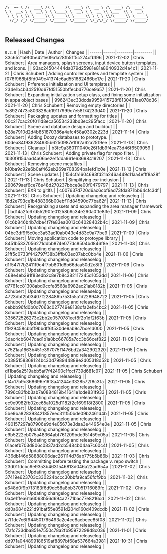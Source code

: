 ```
 ______   ______   __       ______   ______   ______   ______    
/\  == \ /\  ___\ /\ \     /\  ___\ /\  __ \ /\  ___\ /\  ___\   
\ \  __< \ \  __\ \ \ \____\ \  __\ \ \  __ \\ \___  \\ \  __\   
 \ \_\ \_\\ \_____\\ \_____\\ \_____\\ \_\ \_\\/\_____\\ \_____\ 
  \/_/ /_/ \/_____/ \/_____/ \/_____/ \/_/\/_/ \/_____/ \/_____/ 
                                                                 
```


## Released Changes

`0.2.0`
| Hash | Date | Author | Changes |
|------|------|--------|---------|
| 33c6521a9f0be421e09a1a28fb51f5c274cfb196 | 2021-12-02 | Chris Schubert | Area managers, splash screens, input device button templates, and icons. |
| 93ac24504444da079d25981e81a8640932d4a4c1 | 2021-11-21 | Chris Schubert | Adding controller sprites and template system |
| f076f968bf8fd049c41374c6ad551682466be17c | 2021-11-20 | Chris Schubert | Prference initialization and UI templates |
| 234e1b4b342510d67fd51550bffecbd776ce9a57 | 2021-11-20 | Chris Schubert | Expanding initialization setup class, and fixing some initialization in appa object bases |
| 996243ec33dcda9959415728f8130461ae078d36 | 2021-11-20 | Chris Schubert | Removing empty directories |
| 1c8927473c803828ab19117999c7e58f74233d40 | 2021-11-20 | Chris Schubert | Packaging updates and formatting for titles |
| 00c217cac20f011d8eca56534233bd3ec295facc | 2021-11-20 | Chris Schubert | Scene and database design and buildout |
| b28a7910d2d4b851870386a4afc458a0302c223d | 2021-11-14 | Chris Schubert | Adding Doozy databases to prototype. |
| 60dea84f936284935b6250987e1f62a62a2519ee | 2021-11-13 | Chris Schubert | Cleanup |
| b3fc9a360111040e26f1db9f4ea73d46f6509059 | 2021-11-13 | Chris Schubert | Adding private flag for repo filter. |
| 1b30f815daad4a06ae2e1fdda961e63698419207 | 2021-11-13 | Chris Schubert | Removing scene metafiles |
| b10ba9c92e6b0af462eb269a708394ba1efd1c0e | 2021-11-13 | Chris Schubert | Scene updates |
| 154cfa1604693fd21a246a449c11aa4efff8a28f | 2021-11-13 | Chris Schubert | Simplifying exr inclusion |
| 290679aef6ce76e48d270237bbce8e00f0479797 | 2021-11-13 | Chris Schubert | EXR to gitlfs |
| c007637d720d6ac6cbf9ad73fda871bb64cfc3df | 2021-11-13 | Chris Schubert | Updating changelog and releaselog |
| 18d2e793ce1b488366b00ebf11d84590d77ba62f | 2021-11-13 | Chris Schubert | Reorganizing assets and expanding the area manager framework |
| bd14a2fc67d55290fe01258b9c34e290a0ffe83e | 2021-11-09 | Chris Schubert | Updating changelog and releaselog |
| 01c6b846b4b7dbe4f7fe83ea0013c64028402b4c | 2021-11-09 | Chris Schubert | Updating changelog and releaselog |
| 04bc3df9f5c0ec3a53ac10ab043c4d83c9a77be9 | 2021-11-09 | Chris Schubert | Moving application code to protoype library |
| 8451b5337056271ddbb874e077dc8504bd846f8e | 2021-11-08 | Chris Schubert | Updating changelog and releaselog |
| 21ff5c0733f442797f38b3fffb03ec07abc0bb4e | 2021-11-06 | Chris Schubert | Updating changelog and releaselog |
| d1f547f7b2411f9c4f7bb801d8b66daa50d2e8f3 | 2021-11-06 | Chris Schubert | Updating changelog and releaselog |
| 468e4eb391f83edb2c8e7b8c382117245d1053dd | 2021-11-06 | Chris Schubert | Updating changelog and releaselog |
| d7761cc81308abd9ccfe8568a6982ac21ab8182b | 2021-11-05 | Chris Schubert | Updating changelog and releaselog |
| 4723dbf2b03407f228486b753f55a1d228948722 | 2021-11-05 | Chris Schubert | Updating changelog and releaselog |
| cebbb96fd0b0d7063c027749e8138dfa2efb4bc2 | 2021-11-05 | Chris Schubert | Updating changelog and releaselog |
| 335672526273e2bb2e0570781eef8f2b1df2f63b | 2021-11-05 | Chris Schubert | Updating changelog and releaselog |
| ff929458cbbff9bbdff6f530de9ab9c7bce1d000 | 2021-11-05 | Chris Schubert | Updating changelog and releaselog |
| 3dac4cb6047dad1b1a8bc66785a7cc3b66cef822 | 2021-11-05 | Chris Schubert | Updating changelog and releaselog |
| c7521aa1663b451e397075f1476bd2a342902320 | 2021-11-05 | Chris Schubert | Updating changelog and releaselog |
| c0385158368124bc30d798944889e2d05318d52b | 2021-11-05 | Chris Schubert | Updating changelog and releaselog |
| df1ba6a2519abb5af7f42490c1fccf739d681c97 | 2021-11-05 | Chris Schubert | Updating changelog and releaselog |
| ef4c17b9c368696e16f8a41244e3328572f8c31a | 2021-11-05 | Chris Schubert | Updating changelog and releaselog |
| 7896c83fbb3ab7a0884819b41641e1cde831f933 | 2021-11-05 | Chris Schubert | Updating changelog and releaselog |
| ec9e9982fb02ce65a1025d1182f2c169918f2800 | 2021-11-05 | Chris Schubert | Updating changelog and releaselog |
| 5be9ba828393421857eec311f50bde09b2461d4b | 2021-11-05 | Chris Schubert | Updating changelog and releaselog |
| 490157297a87906e9d4e05673e3daa3e44954e0e | 2021-11-05 | Chris Schubert | Updating changelog and releaselog |
| e9b5222eb075a48364abf761209bde951459c05a | 2021-11-05 | Chris Schubert | Updating changelog and releaselog |
| 01acefb703d806c0837ad2cb5484b04aa7c60c4f | 2021-11-05 | Chris Schubert | Updating changelog and releaselog |
| 436db146d58888006dac261114d76ab775b5b86b | 2021-11-03 | Chris Schubert | Committing before testing the package v. repo switch |
| 23d011dcbc9e9353b4631546813d046a22ad654a | 2021-11-02 | Chris Schubert | Updating changelog and releaselog |
| 37419e623703c330224bccc30bbfa9ca56fcf9bb | 2021-11-02 | Chris Schubert | Updating changelog and releaselog |
| a648d0f9b7f3163f6d9dc58a8bb37051716089fc | 2021-11-02 | Chris Schubert | Updating changelog and releaselog |
| 0a4e1ffea61a6063b56d694a2771bac77e8216cd | 2021-11-02 | Chris Schubert | Updating changelog and releaselog |
| dd0a684d221d91baf55e8591d204d160d409dcdb | 2021-11-02 | Chris Schubert | Updating changelog and releaselog |
| a7f1de7c6f944501765493a2c4ce8aebeee85f08 | 2021-11-02 | Chris Schubert | Updating changelog and releaselog |
| 17afc733dba851e7550c78a2fb95972298d8c036 | 2021-11-01 | Chris Schubert | Updating changelog and releaselog |
| dd971a044899186519af8897bf68a537664a3981 | 2021-10-31 | Chris Schubert | Updating changelog and releaselog |
